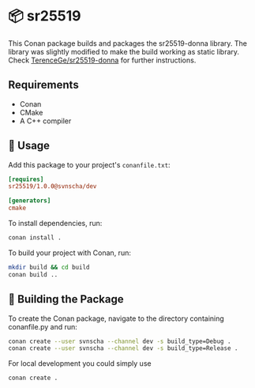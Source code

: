 # 📦 sr25519

This Conan package builds and packages the sr25519-donna library.
The library was slightly modified to make the build working as static library. Check [TerenceGe/sr25519-donna](https://github.com/TerenceGe/sr25519-donna) for further instructions.

## Requirements

- Conan
- CMake
- A C++ compiler

## 🚀 Usage

Add this package to your project's `conanfile.txt`:

```ini
[requires]
sr25519/1.0.0@svnscha/dev

[generators]
cmake
```

To install dependencies, run:

```sh
conan install .
```

To build your project with Conan, run:

```sh
mkdir build && cd build
conan build ..
```

## 🧪 Building the Package

To create the Conan package, navigate to the directory containing conanfile.py and run:

```sh
conan create --user svnscha --channel dev -s build_type=Debug .
conan create --user svnscha --channel dev -s build_type=Release .
```

For local development you could simply use

```sh
conan create .
```
